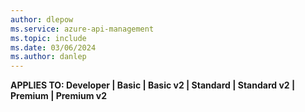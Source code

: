 ```yaml
---
author: dlepow
ms.service: azure-api-management
ms.topic: include
ms.date: 03/06/2024
ms.author: danlep
---
```


**APPLIES TO: Developer | Basic | Basic v2 | Standard | Standard v2 | Premium | Premium v2**